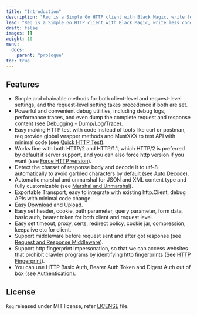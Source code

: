 ```yaml
---
title: "Introduction"
description: "Req is a Simple Go HTTP client with Black Magic, write less code with more efficiency."
lead: "Req is a Simple Go HTTP client with Black Magic, write less code with more efficiency."
draft: false
images: []
weight: 10
menu:
  docs:
    parent: "prologue"
toc: true
---
```


## Features

* Simple and chainable methods for both client-level and request-level settings, and the request-level setting takes precedence if both are set.
* Powerful and convenient debug utilities, including debug logs, performance traces, and even dump the complete request and response content (see [Debugging - Dump/Log/Trace](../../tutorial/debugging/)).
* Easy making HTTP test with code instead of tools like curl or postman, req provide global wrapper methods and MustXXX to test  API with minimal code (see [Quick HTTP Test](../../tutorial/quick-test/)).
* Works fine with both HTTP/2 and HTTP/1.1, which HTTP/2 is preferred by default if server support, and you can also force http version if you want (see [Force HTTP version](../../tutorial/force-http-version/)).
* Detect the charset of response body and decode it to utf-8 automatically to avoid garbled characters by default (see [Auto Decode](../../tutorial/auto-decode/)).
* Automatic marshal and unmarshal for JSON and XML content type and fully customizable (see [Marshal and Unmarshal](../../tutorial/marshal-unmarshal/)).
* Exportable Transport, easy to integrate with existing http.Client, debug APIs with minimal code change.
* Easy [Download](../../tutorial/download/) and [Upload](../../tutorial/upload/).
* Easy set header, cookie, path parameter, query parameter, form data, basic auth, bearer token for both client and request level.
* Easy set timeout, proxy, certs, redirect policy, cookie jar, compression, keepalive etc for client.
* Support middleware before request sent and after got response (see [Request and Response Middleware](../../tutorial/middleware/)).
* Support http fingerprint impersonation, so that we can access websites that prohibit crawler programs by identifying http fingerprints (See [HTTP Fingerprint](../../tutorial/http-fingerprint/)).
* You can use HTTP Basic Auth, Bearer Auth Token and Digest Auth out of box (see [Authentication](../../tutorial/authentication/)).


## License

`Req` released under MIT license, refer [LICENSE](https://github.com/imroc/req/blob/master/LICENSE) file.

